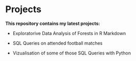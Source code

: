 # Projects

**This repository contains my latest projects:** 

* Exploratorive Data Analysis of Forests in R Markdown

* SQL Queries on attended football matches

* Vizualisation of some of those SQL Queries with Python


